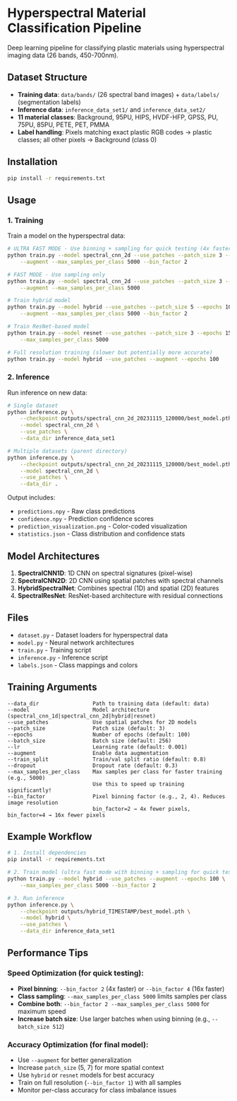 # Hyperspectral Material Classification Pipeline

Deep learning pipeline for classifying plastic materials using hyperspectral imaging data (26 bands, 450-700nm).

## Dataset Structure

- **Training data**: `data/bands/` (26 spectral band images) + `data/labels/` (segmentation labels)
- **Inference data**: `inference_data_set1/` and `inference_data_set2/`
- **11 material classes**: Background, 95PU, HIPS, HVDF-HFP, GPSS, PU, 75PU, 85PU, PETE, PET, PMMA
- **Label handling**: Pixels matching exact plastic RGB codes → plastic classes; all other pixels → Background (class 0)

## Installation

```bash
pip install -r requirements.txt
```

## Usage

### 1. Training

Train a model on the hyperspectral data:

```bash
# ULTRA FAST MODE - Use binning + sampling for quick testing (4x faster!)
python train.py --model spectral_cnn_2d --use_patches --patch_size 3 --epochs 100 --batch_size 512 \
    --augment --max_samples_per_class 5000 --bin_factor 2

# FAST MODE - Use sampling only
python train.py --model spectral_cnn_2d --use_patches --patch_size 3 --epochs 100 --batch_size 256 \
    --augment --max_samples_per_class 5000

# Train hybrid model
python train.py --model hybrid --use_patches --patch_size 5 --epochs 100 --batch_size 128 \
    --augment --max_samples_per_class 5000 --bin_factor 2

# Train ResNet-based model
python train.py --model resnet --use_patches --patch_size 3 --epochs 150 --batch_size 128 \
    --max_samples_per_class 5000

# Full resolution training (slower but potentially more accurate)
python train.py --model hybrid --use_patches --augment --epochs 100
```

### 2. Inference

Run inference on new data:

```bash
# Single dataset
python inference.py \
    --checkpoint outputs/spectral_cnn_2d_20231115_120000/best_model.pth \
    --model spectral_cnn_2d \
    --use_patches \
    --data_dir inference_data_set1

# Multiple datasets (parent directory)
python inference.py \
    --checkpoint outputs/spectral_cnn_2d_20231115_120000/best_model.pth \
    --model spectral_cnn_2d \
    --use_patches \
    --data_dir .
```

Output includes:
- `predictions.npy` - Raw class predictions
- `confidence.npy` - Prediction confidence scores
- `prediction_visualization.png` - Color-coded visualization
- `statistics.json` - Class distribution and confidence stats

## Model Architectures

1. **SpectralCNN1D**: 1D CNN on spectral signatures (pixel-wise)
2. **SpectralCNN2D**: 2D CNN using spatial patches with spectral channels
3. **HybridSpectralNet**: Combines spectral (1D) and spatial (2D) features
4. **SpectralResNet**: ResNet-based architecture with residual connections

## Files

- `dataset.py` - Dataset loaders for hyperspectral data
- `model.py` - Neural network architectures
- `train.py` - Training script
- `inference.py` - Inference script
- `labels.json` - Class mappings and colors

## Training Arguments

```
--data_dir                 Path to training data (default: data)
--model                    Model architecture (spectral_cnn_1d|spectral_cnn_2d|hybrid|resnet)
--use_patches              Use spatial patches for 2D models
--patch_size               Patch size (default: 3)
--epochs                   Number of epochs (default: 100)
--batch_size               Batch size (default: 256)
--lr                       Learning rate (default: 0.001)
--augment                  Enable data augmentation
--train_split              Train/val split ratio (default: 0.8)
--dropout                  Dropout rate (default: 0.3)
--max_samples_per_class    Max samples per class for faster training (e.g., 5000)
                           Use this to speed up training significantly!
--bin_factor               Pixel binning factor (e.g., 2, 4). Reduces image resolution
                           bin_factor=2 → 4x fewer pixels, bin_factor=4 → 16x fewer pixels
```

## Example Workflow

```bash
# 1. Install dependencies
pip install -r requirements.txt

# 2. Train model (ultra fast mode with binning + sampling for quick testing)
python train.py --model hybrid --use_patches --augment --epochs 100 \
    --max_samples_per_class 5000 --bin_factor 2

# 3. Run inference
python inference.py \
    --checkpoint outputs/hybrid_TIMESTAMP/best_model.pth \
    --model hybrid \
    --use_patches \
    --data_dir inference_data_set1
```

## Performance Tips

### Speed Optimization (for quick testing):
- **Pixel binning**: `--bin_factor 2` (4x faster) or `--bin_factor 4` (16x faster)
- **Class sampling**: `--max_samples_per_class 5000` limits samples per class
- **Combine both**: `--bin_factor 2 --max_samples_per_class 5000` for maximum speed
- **Increase batch size**: Use larger batches when using binning (e.g., `--batch_size 512`)

### Accuracy Optimization (for final model):
- Use `--augment` for better generalization
- Increase `patch_size` (5, 7) for more spatial context
- Use `hybrid` or `resnet` models for best accuracy
- Train on full resolution (`--bin_factor 1`) with all samples
- Monitor per-class accuracy for class imbalance issues
